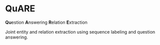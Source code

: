 # QuARE

**Qu**estion **A**nswering **R**elation **E**xtraction

Joint entity and relation extraction using sequence labeling and question answering.
